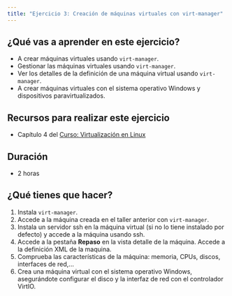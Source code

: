 ```yaml
---
title: "Ejercicio 3: Creación de máquinas virtuales con virt-manager"
---
```


## ¿Qué vas a aprender en este ejercicio?

* A crear máquinas virtuales usando `virt-manager`.
* Gestionar las máquinas virtuales usando `virt-manager`.
* Ver los detalles de la definición de una máquina virtual usando `virt-manager`.
* A crear máquinas virtuales con el sistema operativo Windows y dispositivos paravirtualizados.

## Recursos para realizar este ejercicio

* Capítulo 4 del [Curso: Virtualización en Linux](https://github.com/josedom24/curso_virtualizacion_linux)

## Duración

* 2 horas

## ¿Qué tienes que hacer?

1. Instala `virt-manager`.
2. Accede a la máquina creada en el taller anterior con `virt-manager`.
3. Instala un servidor ssh en la máquina virtual (si no lo tiene instalado por defecto) y accede a la máquina usando ssh.
4. Accede a la pestaña **Repaso** en la vista detalle de la máquina. Accede a la definición XML de la maquina.
5. Comprueba las características de la máquina: memoria, CPUs, discos, interfaces de red,...
6. Crea una máquina virtual con el sistema operativo Windows, asegurándote configurar el disco y la interfaz de red con el controlador VirtIO.

